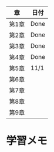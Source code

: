 | 章     | 日付       |
|--------|------------|
| 第1章  |    Done        |
| 第2章  |    Done        |
| 第3章  |    Done        |
| 第4章  |    Done        |
| 第5章  |    11/1        |
| 第6章  |            |
| 第7章  |            |
| 第8章  |            |
| 第9章  |            |

# 学習メモ
